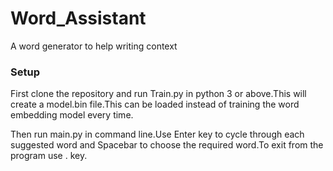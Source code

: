 # Word_Assistant
A word generator to help writing context

<h3>Setup</h3>
  First clone the repository and run Train.py in python 3 or above.This will create a model.bin file.This can be loaded instead of training the word embedding model every time.
  
  Then run main.py in command line.Use Enter key to cycle through each suggested word and Spacebar to choose the required word.To exit from the program use . <period> key.
  
